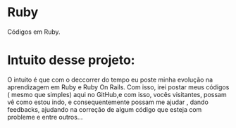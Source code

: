 # Ruby
Códigos em Ruby.

# Intuito desse projeto: 
O intuito é que com o deccorrer do tempo eu poste minha evolução na aprendizagem em Ruby e Ruby On Rails. Com isso, irei postar meus códigos ( mesmo que simples) aqui no GitHub,e com isso, vocês visitantes, possam vê como estou indo, e consequentemente possam me ajudar , dando feedbacks, ajudando na correção de algum código que esteja com probleme e entre outros...
